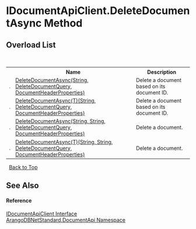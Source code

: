 # IDocumentApiClient.DeleteDocumentAsync Method 
 


## Overload List
&nbsp;<table><tr><th></th><th>Name</th><th>Description</th></tr><tr><td>![Public method](media/pubmethod.gif "Public method")</td><td><a href="00bf6763-fb7e-e71c-a707-985e440fcb06">DeleteDocumentAsync(String, DeleteDocumentQuery, DocumentHeaderProperties)</a></td><td>
Delete a document based on its document ID.</td></tr><tr><td>![Public method](media/pubmethod.gif "Public method")</td><td><a href="95604487-9080-a354-c18d-7535b6b33167">DeleteDocumentAsync(T)(String, DeleteDocumentQuery, DocumentHeaderProperties)</a></td><td>
Delete a document based on its document ID.</td></tr><tr><td>![Public method](media/pubmethod.gif "Public method")</td><td><a href="b30a11ea-4264-a4f1-8d17-3ce94b05c86a">DeleteDocumentAsync(String, String, DeleteDocumentQuery, DocumentHeaderProperties)</a></td><td>
Delete a document.</td></tr><tr><td>![Public method](media/pubmethod.gif "Public method")</td><td><a href="9f52fd49-55a0-a049-c68c-1054972debcd">DeleteDocumentAsync(T)(String, String, DeleteDocumentQuery, DocumentHeaderProperties)</a></td><td>
Delete a document.</td></tr></table>&nbsp;
<a href="#idocumentapiclient.deletedocumentasync-method">Back to Top</a>

## See Also


#### Reference
<a href="51df5b95-04af-da7c-e481-e78cd0e61d1c">IDocumentApiClient Interface</a><br /><a href="927cb31f-380a-2bf4-a1ca-09ab720e232b">ArangoDBNetStandard.DocumentApi Namespace</a><br />